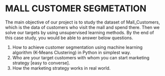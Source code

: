 # MALL CUSTOMER SEGMETATION
The main objective of our project is to study the dataset of Mall_Customers, 
which is the data of customers who visit the mall and spend there. Then we 
solve our targets by using unsupervised learning methods. 
By the end of this case study, you would be able to answer below questions.
  1. How to achieve customer segmentation using machine learning 
    algorithm (K-Means Clustering) in Python in simplest way.
  2. Who are your target customers with whom you can start marketing 
    strategy [easy to converse].
  3. How the marketing strategy works in real world.
